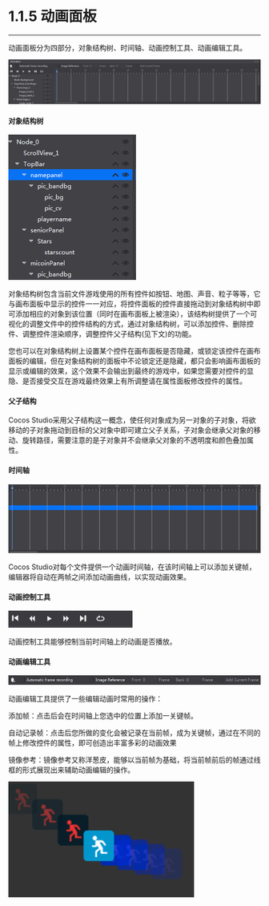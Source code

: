 
# 1.1.5 动画面板
---

动画面板分为四部分，对象结构树、时间轴、动画控制工具、动画编辑工具。

![Image](res/image013.png)

#### 对象结构树

![Image](res/image014.png)

对象结构树包含当前文件游戏使用的所有控件如按钮、地图、声音、粒子等等，它与画布面板中显示的控件一一对应，将控件面板的控件直接拖动到对象结构树中即可添加相应的对象到该位置（同时在画布面板上被渲染），该结构树提供了一个可视化的调整文件中的控件结构的方式，通过对象结构树，可以添加控件、删除控件、调整控件渲染顺序，调整控件父子结构(见下文)的功能。

您也可以在对象结构树上设置某个控件在画布面板是否隐藏，或锁定该控件在画布面板的编辑，但在对象结构树的面板中不论锁定还是隐藏，都只会影响画布面板的显示或编辑的效果，这个效果不会输出到最终的游戏中，如果您需要对控件的显隐、是否接受交互在游戏最终效果上有所调整请在属性面板修改控件的属性。

#### 父子结构

Cocos Studio采用父子结构这一概念，使任何对象成为另一对象的子对象，将欲移动的子对象拖动到目标的父对象中即可建立父子关系，子对象会继承父对象的移动、旋转路径，需要注意的是子对象并不会继承父对象的不透明度和颜色叠加属性。

#### 时间轴


![Image](res/image015.png)

Cocos Studio对每个文件提供一个动画时间轴，在该时间轴上可以添加关键帧，编辑器将自动在两帧之间添加动画曲线，以实现动画效果。

#### 动画控制工具

![Image](res/image016.png)

动画控制工具能够控制当前时间轴上的动画是否播放。

#### 动画编辑工具

![Image](res/image017.png)

动画编辑工具提供了一些编辑动画时常用的操作：

添加帧：点击后会在时间轴上您选中的位置上添加一关键帧。

自动记录帧：点击后您所做的变化会被记录在当前帧，成为关键帧，通过在不同的帧上修改控件的属性，即可创造出丰富多彩的动画效果

镜像参考：镜像参考又称洋葱皮，能够以当前帧为基础，将当前帧前后的帧通过线框的形式展现出来辅助动画编辑的操作。

![Image](res/image018.png)
